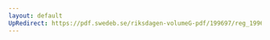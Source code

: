 ```yaml
---
layout: default
UpRedirect: https://pdf.swedeb.se/riksdagen-volumeG-pdf/199697/reg_199697/reg_199697_0455.pdf
---
```

